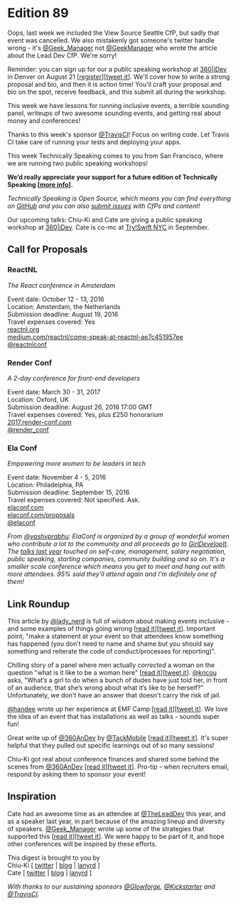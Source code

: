 # Edition 89

Oops, last week we included the View Source Seattle CfP, but sadly that event was cancelled. We also mistakenly got someone's twitter handle wrong - it's [@Geek_Manager](http://twitter.com/geek_manager) not [@GeekManager](http://twitter.com/geekmanager) who wrote the article about the Lead Dev CfP. We're sorry!

Reminder: you can sign up for our a public speaking workshop at [360|iDev](http://360idev.com/sessions/conference-proposal-writing/) in Denver on August 21 [[register](http://360idev.com/#tile_registration)][[tweet it](https://twitter.com/home?status=Conference%20proposal%20writing%20workshop%3A%20From%20brainstorm%20to%20submit%20at%20%40360idev%20by%20%40techspeakdigest%20http%3A//360idev.com/%23tile_registration)]. We'll cover how to write a strong proposal and bio, and then it is action time! You'll craft your proposal and bio on the spot, receive feedback, and this submit all during the workshop.

This week we have lessons for running inclusive events, a terrible sounding panel, writeups of two awesome sounding events, and getting real about money and conferences!

Thanks to this week's sponsor [@TravisCI](http://twitter.com/travisci)! Focus on writing code. Let Travis CI take care of running your tests and deploying your apps.

This week Technically Speaking comes to you from San Francisco, where we are running two public speaking workshops!  

**We’d really appreciate your support for a future edition of Technically Speaking [[more info](http://www.techspeak.email/sponsorship/)].**  

*Technically Speaking is Open Source, which means you can find everything on [GitHub](https://github.com/catehstn/technically-speaking/) and you can also [submit issues](https://github.com/catehstn/technically-speaking/issues/new) with CfPs and content!*  

Our upcoming talks: Chiu-Ki and Cate are giving a public speaking workshop at [360|iDev](http://360idev.com/sessions/conference-proposal-writing/). Cate is co-mc at [Try!Swift NYC](http://www.tryswiftnyc.com/) in September.

## Call for Proposals

### ReactNL
*The React conference in Amsterdam*

Event date: October 12 - 13, 2016  
Location: Amsterdam, the Netherlands  
Submission deadline: August 19, 2016  
Travel expenses covered: Yes  
[reactnl.org](http://reactnl.org)  
[medium.com/reactnl/come-speak-at-reactnl-ae7c451957ee](https://medium.com/reactnl/come-speak-at-reactnl-ae7c451957ee)  
[@reactnlconf](https://twitter.com/reactnlconf)


### Render Conf
*A 2-day conference for front-end developers*

Event date: March 30 - 31, 2017  
Location: Oxford, UK  
Submission deadline: August 26, 2016 17:00 GMT  
Travel expenses covered: Yes, plus £250 honorarium  
[2017.render-conf.com](http://2017.render-conf.com/)  
[@render_conf](https://twitter.com/render_conf)


### Ela Conf
*Empowering more women to be leaders in tech*

Event date: November 4 - 5, 2016  
Location: Philadelphia, PA  
Submission deadline: September 15, 2016  
Travel expenses covered: Not specified. Ask.  
[elaconf.com](http://elaconf.com)  
[elaconf.com/proposals](http://elaconf.com/proposals)  
[@elaconf](https://twitter.com/elaconf)

*From [@yashvprabhu](https://twitter.com/yashvprabhu): ElaConf is organized by a group of wonderful women who contribute a lot to the community and all proceeds go to [GirlDevelopIt](https://www.girldevelopit.com). The [talks last year](https://www.youtube.com/watch?v=fOq0zNgycIo&list=PLB1PViL_KEtc0yNMpoKTOJnnVMv0MLIwB) touched on self-care, management, salary negotiation, public speaking, starting companies, community building and so on. It's a smaller scale conference which means you get to meet and hang out with more attendees. 95% said they'll attend again and I'm definitely one of them!*


## Link Roundup

This article by [@lady_nerd](http://twitter.com/lady_nerd) is full of wisdom about making events inclusive - and some examples of things going wrong [[read it](https://medium.com/defensible-me/creating-safe-places-59158520c5d8#.z0ubezas9)][[tweet it](https://twitter.com/home?status=Creating%20Safe%20Places%20by%20%40lady_nerd%20https%3A//medium.com/defensible-me/creating-safe-places-59158520c5d8%23.z0ubezas9%20via%20%40techspeakdigest)]. Important point, "make a statement at your event so that attendees know something has happened (you don’t need to name and shame but you should say something and reiterate the code of conduct/processes for reporting)".

Chilling story of a panel where men actually *corrected* a woman on the question "what is it like to be a woman here" [[read it](https://medium.com/@kristicoulter/https-medium-com-kristicoulter-the-24-hour-woman-3425ca5be19f#.qizwmj5uz)][[tweet it](https://twitter.com/home?status=Enjoli%20by%20%40kricou%20http%3A//bit.ly/2bugtYH%20via%20%40techspeakdigest)]. [@kricou](http://twitter.com/kricou) asks, "What’s a girl to do when a bunch of dudes have just told her, in front of an audience, that she’s wrong about what it’s like to be herself?" Unfortunately, we don't have an answer that doesn't carry the risk of jail.

[@handee](http://twitter.com/handee) wrote up her experience at EMF Camp [[read it](http://www.hannahdee.eu/blog/?p=1544)][[tweet it](https://twitter.com/home?status=Electromagnetic%20Field%202016%20by%20%40handee%20http%3A//www.hannahdee.eu/blog/?p=1544%20via%20%40techspeakdigest)]. We love the idea of an event that has installations as well as talks - sounds super fun!

Great write up of [@360AnDev](http://twitter.com/360andev) by [@TackMobile](http://twitter.com/tackmobile) [[read it](http://tackmobile.com/blog/360-An-Dev.html)][[tweet it](https://twitter.com/home?status=%23360AnDev%20by%20%40TackMobile%20http%3A//tackmobile.com/blog/360-An-Dev.html%20via%20%40techspeakdigest)]. It's super helpful that they pulled out specific learnings out of so many sessions!

Chiu-Ki got real about conference finances and shared some behind the scenes from [@360AnDev](http://twitter.com/360andev) [[read it](http://blog.sqisland.com/2016/08/360andev-money.html)][[tweet it](https://twitter.com/home?status=360%7CAnDev%3A%20Money%20by%20%40chiuki%20http%3A//blog.sqisland.com/2016/08/360andev-money.html%20via%20%40techspeakdigest)]. Pro-tip - when recruiters email, respond by asking them to sponsor your event!

## Inspiration

Cate had an awesome time as an attendee at [@TheLeadDev](http://twitter.com/theleaddev) this year, and as a speaker last year, in part because of the amazing lineup and diversity of speakers. [@Geek_Manager](http://twitter.com/geek_manager) wrote up some of the strategies that supported this [[read it](https://medium.com/@geek_manager/broadening-the-responses-to-our-conference-cfp-a22f120fa941#.4kbjgq6ft)][[tweet it](https://twitter.com/home?status=Broadening%20the%20Responses%20to%20%40TheLeadDev%20CFP%20by%20%40Geek_Manager%20via%20%40techspeakdigest)]. We were happy to be part of it, and hope other conferences will be inspired by these efforts.


This digest is brought to you by  
Chiu-Ki [ [twitter](https://twitter.com/chiuki) | [blog](http://blog.sqisland.com/) | [lanyrd](http://lanyrd.com/profile/chiuki/) ]  
Cate [ [twitter](https://twitter.com/catehstn) | [blog](http://www.catehuston.com/blog/) | [lanyrd](http://lanyrd.com/profile/catehstn/) ]

*With thanks to our sustaining sponsors [@Glowforge](http://twitter.com/glowforge), [@Kickstarter](http://twitter.com/kickstarter) and [@TravisCI](http://twitter.com/travisci).*
